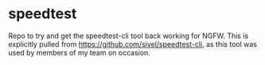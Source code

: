 # speedtest
Repo to try and get the speedtest-cli tool back working for NGFW. This is explicitly pulled from https://github.com/sivel/speedtest-cli, as this tool was used by members of my team on occasion.
